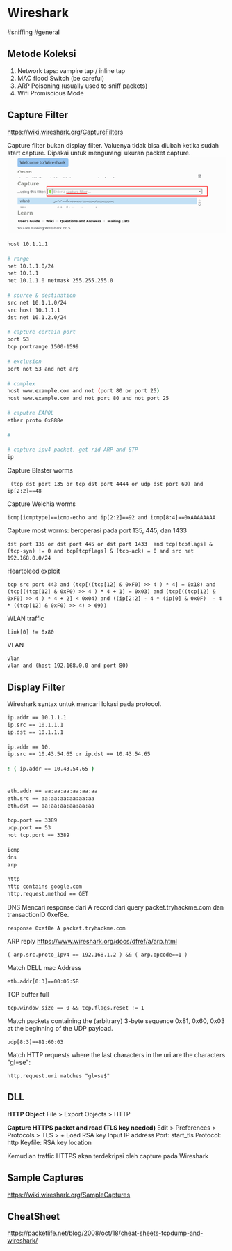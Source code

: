 # Wireshark
#sniffing #general 

## Metode Koleksi
1. Network taps: vampire tap / inline tap
2. MAC flood Switch (be careful)
3. ARP Poisoning (usually used to sniff packets)
4. Wifi Promiscious Mode

## Capture Filter
https://wiki.wireshark.org/CaptureFilters

Capture filter bukan display filter. Valuenya tidak bisa diubah ketika sudah start capture. Dipakai untuk mengurangi ukuran packet capture.
![](attachments/Pasted%20image%2020220415104550.png)

```sh
host 10.1.1.1

# range
net 10.1.1.0/24
net 10.1.1
net 10.1.1.0 netmask 255.255.255.0

# source & destination
src net 10.1.1.0/24
src host 10.1.1.1
dst net 10.1.2.0/24

# capture certain port
port 53
tcp portrange 1500-1599

# exclusion
port not 53 and not arp

# complex
host www.example.com and not (port 80 or port 25)
host www.example.com and not port 80 and not port 25

# caputre EAPOL
ether proto 0x888e

# 

# capture ipv4 packet, get rid ARP and STP
ip

```

Capture Blaster worms
```
 (tcp dst port 135 or tcp dst port 4444 or udp dst port 69) and ip[2:2]==48
```

Capture Welchia worms
```
icmp[icmptype]==icmp-echo and ip[2:2]==92 and icmp[8:4]==0xAAAAAAAA
```

Capture most worms: beroperasi pada port 135, 445, dan 1433
```
dst port 135 or dst port 445 or dst port 1433  and tcp[tcpflags] & (tcp-syn) != 0 and tcp[tcpflags] & (tcp-ack) = 0 and src net 192.168.0.0/24
```

Heartbleed exploit
```
tcp src port 443 and (tcp[((tcp[12] & 0xF0) >> 4 ) * 4] = 0x18) and (tcp[((tcp[12] & 0xF0) >> 4 ) * 4 + 1] = 0x03) and (tcp[((tcp[12] & 0xF0) >> 4 ) * 4 + 2] < 0x04) and ((ip[2:2] - 4 * (ip[0] & 0x0F)  - 4 * ((tcp[12] & 0xF0) >> 4) > 69))
```
WLAN traffic
```
link[0] != 0x80
```

VLAN
```
vlan
vlan and (host 192.168.0.0 and port 80)
```
## Display Filter
Wireshark syntax untuk mencari lokasi pada protocol.

```sh
ip.addr == 10.1.1.1
ip.src == 10.1.1.1
ip.dst == 10.1.1.1

ip.addr == 10.
ip.src == 10.43.54.65 or ip.dst == 10.43.54.65

! ( ip.addr == 10.43.54.65 )


eth.addr == aa:aa:aa:aa:aa:aa
eth.src == aa:aa:aa:aa:aa:aa
eth.dst == aa:aa:aa:aa:aa:aa

tcp.port == 3389
udp.port == 53
not tcp.port == 3389

icmp
dns
arp

http
http contains google.com
http.request.method == GET
```

DNS
Mencari response dari A record dari query packet.tryhackme.com dan transactionID 0xef8e.
```BPF
response 0xef8e A packet.tryhackme.com
```

ARP reply 
https://www.wireshark.org/docs/dfref/a/arp.html
```
( arp.src.proto_ipv4 == 192.168.1.2 ) && ( arp.opcode==1 )
```

Match DELL mac Address
```
eth.addr[0:3]==00:06:5B
```

TCP buffer full
```
tcp.window_size == 0 && tcp.flags.reset != 1
```

Match packets containing the (arbitrary) 3-byte sequence 0x81, 0x60, 0x03 at the beginning of the UDP payload.
```
udp[8:3]==81:60:03
```
Match HTTP requests where the last characters in the uri are the characters "gl=se":
```
http.request.uri matches "gl=se$"
```

## DLL
**HTTP Object**
File > Export Objects > HTTP

**Capture HTTPS packet and read (TLS key needed)**
Edit > Preferences > Protocols > TLS > +
Load RSA key
Input IP address
Port: start_tls
Protocol: http
Keyfile: RSA key location

Kemudian traffic HTTPS akan terdekripsi oleh capture pada Wireshark


## Sample Captures
https://wiki.wireshark.org/SampleCaptures

## CheatSheet
https://packetlife.net/blog/2008/oct/18/cheat-sheets-tcpdump-and-wireshark/